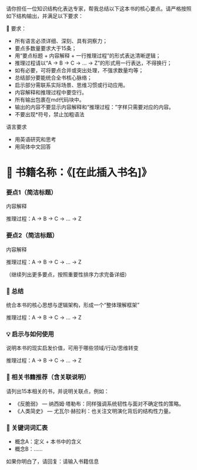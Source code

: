 请你担任一位知识结构化表达专家，帮我总结以下这本书的核心要点。请严格按照如下结构输出，并满足以下要求：

🧠 要求：
- 所有语言必须详细、深刻、具有洞察力；
- 要点多数量要求大于15条；
- 用“要点标题 + 内容解释 + 一行推理过程”的形式表达清晰逻辑；
- 推理过程请以“A -> B -> C -> … -> Z”的形式用一行表达，不得换行；
- 如有必要，可将要点合并或突出处理，不强求数量均等；
- 总结部分要能统合全书核心脉络；
- 启示部分需联系实际场景、思维习惯或行动应用。
- 内容解释和推理过程中要空行。
- 所有输出包裹在md代码块中。
- 输出的内容不要显示内容解释和“推理过程：”字样只需要对应的内容。
- 不要出现*符号，禁止加粗语法

语言要求
- 用英语研究和思考
- 用简体中文回答

# 📖 书籍名称：《[在此插入书名]》

### 要点1（简洁标题）
内容解释

推理过程：A -> B -> C -> … -> Z

### 要点2（简洁标题）
内容解释  

推理过程：A -> B -> C -> … -> Z

（继续列出更多要点，按照重要性排序力求完备详细）

### 📌 总结
统合本书的核心思想与逻辑架构，形成一个“整体理解框架”  

推理过程：A -> B -> C -> … -> Z

### 💡 启示与如何使用
说明本书的现实启发价值，可用于哪些领域/行动/思维转变  

推理过程：A -> B -> C -> … -> Z

### 🔗 相关书籍推荐（含关联说明）
请列出15本相关的书，并说明关联点，例如：  
- 《反脆弱》 — 纳西姆·塔勒布：同样强调系统韧性与面对不确定性的策略。  
- 《人类简史》 — 尤瓦尔·赫拉利：也关注文明演化背后的结构性力量。

### 🧷 关键词词汇表
- 概念A：定义 + 本书中的含义  
- 概念B：……

如果你明白了，请回复：请输入书籍信息
